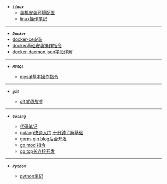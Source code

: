 - ***```Linux```***
  - [装机安装环境配置](note/fedora装机后环境配置.md)
  - [linux操作笔记](note/linux-learn.md)

---

- ***```Docker```***
 - [docker-ce安装](note/docker-ce.md)
 - [docker基础安装操作指令](note/docker.md)
 - [docker-daemon.json字段详解](note/daemon.json.md)
 
 ---
 
- ***```MYSQL```***

  - [mysql基本操作指令](note/mysql.md)
 
---
  
- ***```git```***

  - [*git常用指令*](note/git-learn.md)
  
---
  
- ***```Golang```***
  
   - [代码笔记](https://github.com/srlemon/note)
   - [golang快速入门,十分钟了解基础](note/golang.md)
   - [gorm-gin blog后台开发](https://github.com/srlemon/gorm-gin)    
   - [go mod 指令](note/gomod.md)
   - [go tcp长连接开发](note/gotcp.md)
   
---

- ***```Python```***

  - [python笔记](note/python.md)
